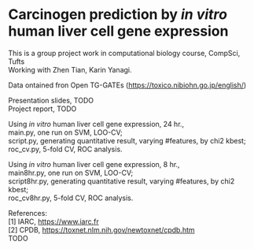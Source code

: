 # Carcinogen prediction by *in vitro* human liver cell gene expression
This is a group project work in computational biology course, CompSci, Tufts\
Working with Zhen Tian, Karin Yanagi.

Data ontained fron Open TG-GATEs (https://toxico.nibiohn.go.jp/english/)

Presentation slides, TODO\
Project report, TODO

Using *in vitro* human liver cell gene expression, 24 hr.,\
main.py, one run on SVM, LOO-CV;\
script.py, generating quantitative result, varying #features, by chi2 kbest;\
roc_cv.py, 5-fold CV, ROC analysis.

Using *in vitro* human liver cell gene expression, 8 hr.,\
main8hr.py, one run on SVM, LOO-CV;\
script8hr.py, generating quantitative result, varying #features, by chi2 kbest;\
roc_cv8hr.py, 5-fold CV, ROC analysis.

References:\
[1] IARC, https://www.iarc.fr \
[2] CPDB, https://toxnet.nlm.nih.gov/newtoxnet/cpdb.htm \
TODO
